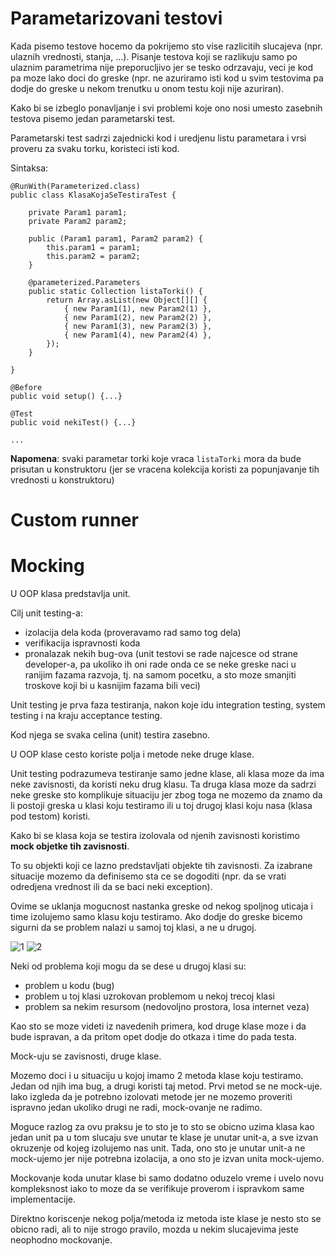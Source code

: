 # Parametarizovani testovi

Kada pisemo testove hocemo da pokrijemo sto vise
razlicitih slucajeva (npr. ulaznih vrednosti, stanja, ...). Pisanje testova koji se razlikuju
samo po ulaznim parametrima nije preporucljivo
jer se tesko odrzavaju, veci je kod pa moze 
lako doci do greske (npr. ne azuriramo isti kod u 
svim testovima pa dodje do greske u nekom trenutku 
u onom testu koji nije azuriran).

Kako bi se izbeglo ponavljanje i svi problemi koje
ono nosi umesto zasebnih testova pisemo jedan
parametarski test. 

Parametarski test sadrzi zajednicki kod i uredjenu
listu parametara i vrsi proveru za svaku torku, 
koristeci isti kod.


Sintaksa:
```
@RunWith(Parameterized.class)
public class KlasaKojaSeTestiraTest {
    
    private Param1 param1; 
    private Param2 param2; 

    public (Param1 param1, Param2 param2) {  
        this.param1 = param1;
        this.param2 = param2;
    }

    @parameterized.Parameters 
    public static Collection listaTorki() {
        return Array.asList(new Object[][] {
            { new Param1(1), new Param2(1) },
            { new Param1(2), new Param2(2) },
            { new Param1(3), new Param2(3) },
            { new Param1(4), new Param2(4) },
        });
    }

}

@Before
public void setup() {...}

@Test
public void nekiTest() {...}

...

``` 

**Napomena**: svaki parametar torki koje vraca `listaTorki`
              mora da bude prisutan u konstruktoru
              (jer se vracena kolekcija koristi za 
              popunjavanje tih vrednosti u konstruktoru)


# Custom runner


# Mocking

U OOP klasa predstavlja unit.

Cilj unit testing-a:
* izolacija dela koda (proveravamo rad samo tog dela)
* verifikacija ispravnosti koda
* pronalazak nekih bug-ova
  (unit testovi se rade najcesce od strane developer-a, pa
   ukoliko ih oni rade onda ce se neke greske naci u ranijim
   fazama razvoja, tj. na samom pocetku, a sto moze smanjiti
   troskove koji bi u kasnijim fazama bili veci)


Unit testing je prva faza testiranja, nakon koje idu
integration testing, system testing i na kraju acceptance
testing.


Kod njega se svaka celina (unit) testira zasebno.

U OOP klase cesto koriste polja i metode neke druge klase.

Unit testing podrazumeva testiranje samo jedne klase, ali
klasa moze da ima neke zavisnosti, da koristi neku drug 
klasu. Ta druga klasa moze da sadrzi neke greske sto 
komplikuje situaciju jer zbog toga ne mozemo da znamo da
li postoji greska u klasi koju testiramo ili u toj drugoj
klasi koju nasa (klasa pod testom) koristi.

Kako bi se klasa koja se testira izolovala od njenih 
zavisnosti koristimo **mock objetke tih zavisnosti**.

To su objekti koji ce lazno predstavljati objekte tih 
zavisnosti. Za izabrane situacije mozemo da definisemo
sta ce se dogoditi (npr. da se vrati odredjena vrednost ili
da se baci neki exception).

Ovime se uklanja mogucnost nastanka greske od nekog spoljnog
uticaja i time izolujemo samo klasu koju testiramo. Ako
dodje do greske bicemo sigurni da se problem nalazi u samoj
toj klasi, a ne u drugoj.

![1](./resursi/3/1.png)
![2](./resursi/3/2.png)

Neki od problema koji mogu da se dese u drugoj klasi su:
* problem u kodu (bug)
* problem u toj klasi uzrokovan problemom u nekoj trecoj klasi
* problem sa nekim resursom (nedovoljno prostora, losa
  internet veza)

Kao sto se moze videti iz navedenih primera, kod druge
klase moze i da bude ispravan, a da pritom opet dodje do
otkaza i time do pada testa.


Mock-uju se zavisnosti, druge klase. 

Mozemo doci i u situaciju u kojoj imamo 2 metoda klase koju
testiramo. Jedan od njih ima bug, a drugi koristi taj metod.
Prvi metod se ne mock-uje. Iako izgleda da je potrebno
izolovati metode jer ne mozemo proveriti ispravno jedan
ukoliko drugi ne radi, mock-ovanje ne radimo.

Moguce razlog za ovu praksu je to sto je to sto se obicno
uzima klasa kao jedan unit pa u tom slucaju sve unutar te
klase je unutar unit-a, a sve izvan okruzenje od kojeg
izolujemo nas unit. Tada, ono sto je unutar unit-a 
ne mock-ujemo jer nije potrebna izolacija, a ono
sto je izvan unita mock-ujemo.

Mockovanje koda unutar klase bi samo dodatno oduzelo vreme
i uvelo novu kompleksnost iako to moze da se verifikuje
proverom i ispravkom same implementacije. 

Direktno koriscenje nekog polja/metoda iz metoda iste klase
je nesto sto se obicno radi, ali to nije strogo pravilo, 
mozda u nekim slucajevima jeste neophodno mockovanje.
